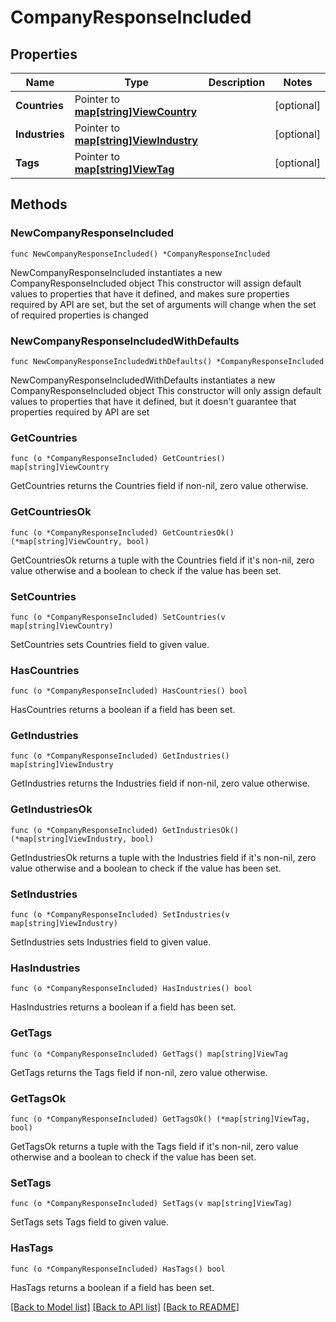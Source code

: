# CompanyResponseIncluded

## Properties

Name | Type | Description | Notes
------------ | ------------- | ------------- | -------------
**Countries** | Pointer to [**map[string]ViewCountry**](view.Country.md) |  | [optional] 
**Industries** | Pointer to [**map[string]ViewIndustry**](view.Industry.md) |  | [optional] 
**Tags** | Pointer to [**map[string]ViewTag**](view.Tag.md) |  | [optional] 

## Methods

### NewCompanyResponseIncluded

`func NewCompanyResponseIncluded() *CompanyResponseIncluded`

NewCompanyResponseIncluded instantiates a new CompanyResponseIncluded object
This constructor will assign default values to properties that have it defined,
and makes sure properties required by API are set, but the set of arguments
will change when the set of required properties is changed

### NewCompanyResponseIncludedWithDefaults

`func NewCompanyResponseIncludedWithDefaults() *CompanyResponseIncluded`

NewCompanyResponseIncludedWithDefaults instantiates a new CompanyResponseIncluded object
This constructor will only assign default values to properties that have it defined,
but it doesn't guarantee that properties required by API are set

### GetCountries

`func (o *CompanyResponseIncluded) GetCountries() map[string]ViewCountry`

GetCountries returns the Countries field if non-nil, zero value otherwise.

### GetCountriesOk

`func (o *CompanyResponseIncluded) GetCountriesOk() (*map[string]ViewCountry, bool)`

GetCountriesOk returns a tuple with the Countries field if it's non-nil, zero value otherwise
and a boolean to check if the value has been set.

### SetCountries

`func (o *CompanyResponseIncluded) SetCountries(v map[string]ViewCountry)`

SetCountries sets Countries field to given value.

### HasCountries

`func (o *CompanyResponseIncluded) HasCountries() bool`

HasCountries returns a boolean if a field has been set.

### GetIndustries

`func (o *CompanyResponseIncluded) GetIndustries() map[string]ViewIndustry`

GetIndustries returns the Industries field if non-nil, zero value otherwise.

### GetIndustriesOk

`func (o *CompanyResponseIncluded) GetIndustriesOk() (*map[string]ViewIndustry, bool)`

GetIndustriesOk returns a tuple with the Industries field if it's non-nil, zero value otherwise
and a boolean to check if the value has been set.

### SetIndustries

`func (o *CompanyResponseIncluded) SetIndustries(v map[string]ViewIndustry)`

SetIndustries sets Industries field to given value.

### HasIndustries

`func (o *CompanyResponseIncluded) HasIndustries() bool`

HasIndustries returns a boolean if a field has been set.

### GetTags

`func (o *CompanyResponseIncluded) GetTags() map[string]ViewTag`

GetTags returns the Tags field if non-nil, zero value otherwise.

### GetTagsOk

`func (o *CompanyResponseIncluded) GetTagsOk() (*map[string]ViewTag, bool)`

GetTagsOk returns a tuple with the Tags field if it's non-nil, zero value otherwise
and a boolean to check if the value has been set.

### SetTags

`func (o *CompanyResponseIncluded) SetTags(v map[string]ViewTag)`

SetTags sets Tags field to given value.

### HasTags

`func (o *CompanyResponseIncluded) HasTags() bool`

HasTags returns a boolean if a field has been set.


[[Back to Model list]](../README.md#documentation-for-models) [[Back to API list]](../README.md#documentation-for-api-endpoints) [[Back to README]](../README.md)


